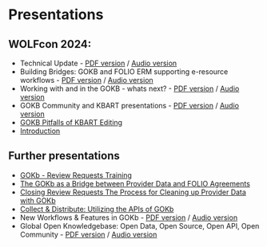 # Presentations

## WOLFcon 2024:
  * Technical Update - [PDF version](assets/WOLFCon2024_GOKb_Technical_Update.pdf) / [Audio version](https://www.youtube.com/watch?v=6dRTP3CIWLk&list=PLMocoPoiGkwcTpaUIZLK-42AQprz_6yNK&index=49)
  * Building Bridges: GOKB and FOLIO ERM supporting e-resource workflows - [PDF version](assets/WOLFCon2024_Building_Bridges.pdf) / [Audio version](https://youtu.be/3TAdNmHxjSk?si=B7DO0NXQVJzgG4p1)
  * Working with and in the GOKB - whats next? - [PDF version](assets/WOLFCon2024_Working_with_and_in_the_GOKb_whats_next.pdf) / [Audio version](https://www.youtube.com/watch?v=urABNCJmI4E&list=PLMocoPoiGkwcTpaUIZLK-42AQprz_6yNK&index=55)
  * GOKB Community and KBART presentations - [PDF version](assets/WOLFCon2024_GOKb_Community.pdf) / [Audio version](https://www.youtube.com/watch?v=T8h54PRpJrw&list=PLMocoPoiGkwcTpaUIZLK-42AQprz_6yNK&index=60)
  * [GOKB Pitfalls of KBART Editing](assets/WOLFCon2024_GOKb_Pitfalls_of_KBART_Editing.pdf)
  * [Introduction](assets/WOLFCon_2024_GOKb_Introduction.pdf)
## Further presentations
- [GOKb - Review Requests Training](assets/GOKb-Review-Requests-Training.pdf)
- [The GOKb as a Bridge between Provider Data and FOLIO Agreements](assets/WOLFcon-2022-Presentation-GOKb-as-a-Bridge.pdf)
- [Closing Review Requests The Process for Cleaning up Provider Data with GOKb](assets/WOLFcon-2022-Presentation-Review-Requests.pdf)
- [Collect & Distribute: Utilizing the APIs of GOKb](assets/WOLFcon-2022-Presentation-Collect-and-Distribute.pdf)
- New Workflows & Features in GOKb - [PDF version](https://static.sched.com/hosted_files/wolfcon2023/08/GOKb%20WOLFcon%202023%20-%20New%20workflows%20and%20features.pdf?_gl=1*5ssr5p*_ga*MTkzNzI1NTM3OC4xNjkzMjI3NTIy*_ga_XH5XM35VHB*MTY5NDA2NzYxMC40LjEuMTY5NDA2Nzc5Ni41OC4wLjA.) / [Audio version](https://www.youtube.com/watch?v=uAZJWFxMk6c&list=PLMocoPoiGkwe9bmaKqDl1uA_S4myQb49M&index=39)
- Global Open Knowledgebase: Open Data, Open Source, Open API, Open Community - [PDF version](https://static.sched.com/hosted_files/wolfcon2023/0b/GOKb%20Wolfcon%202023%20Open.pdf?_gl=1*1o7w0xw*_ga*MTkzNzI1NTM3OC4xNjkzMjI3NTIy*_ga_XH5XM35VHB*MTY5NDA2NzYxMC40LjEuMTY5NDA2NzY1Ni4xNC4wLjA.) / [Audio version](https://www.youtube.com/watch?v=sYOCZT-AeeY&list=PLMocoPoiGkwe9bmaKqDl1uA_S4myQb49M&index=47)
